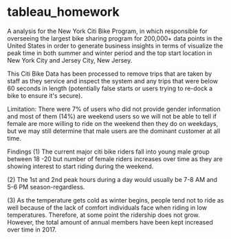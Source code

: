 # tableau_homework

A analysis for the New York Citi Bike Program, in which responsible for overseeing the largest bike sharing program for 200,000+ data points in the United States in order to generate business insights in terms of visualize the peak time in both summer and winter period and the top start location in New York City and Jersey City, New Jersey.

This Citi Bike Data has been processed to remove trips that are taken by staff as they service and inspect the system and any trips that were below 60 seconds in length (potentially false starts or users trying to re-dock a bike to ensure it's secure).

Limitation: There were 7% of users who did not provide gender information and most of them (14%) are weekend users so we will not be able to tell if female are more willing to ride on the weekend then they do on weekdays, but we may still determine that male users are the dominant customer at all time.

Findings
(1) The current major citi bike riders fall into young male group between 18 -20 but number of female riders increases over time as they are showing interest to start riding during the weekend.

(2) The 1st and 2nd peak hours during a day would usually be 7-8 AM and 5-6 PM season-regardless.

(3) As the temperature gets cold as winter begins, people tend not to ride as well because of the lack of comfort individuals face when riding in low temperatures. Therefore, at some point the ridership does not grow. However, the total amount of annual members have been kept increased over time in 2017.




























